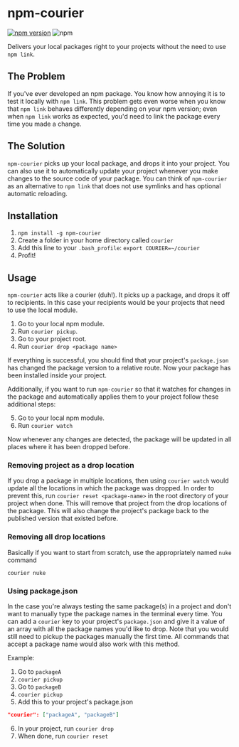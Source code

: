 # npm-courier

[![npm version](https://badge.fury.io/js/npm-courier.svg)](https://badge.fury.io/js/npm-courier) ![npm](https://img.shields.io/npm/dt/npm-courier.svg)

Delivers your local packages right to your projects without the need to use `npm link`.

## The Problem
If you've ever developed an npm package. You know how annoying it is to test it locally with `npm link`. This problem gets even worse when you know that `npm link` behaves differently depending on your npm version; even when `npm link` works as expected, you'd need to link the package every time you made a change.
## The Solution
`npm-courier` picks up your local package, and drops it into your project. You can also use it to automatically update your project whenever you make changes to the source code of your package. You can think of `npm-courier` as an alternative to `npm link` that does not use symlinks and has optional automatic reloading.

## Installation
1.  `npm install -g npm-courier`
2.  Create a folder in your home directory called `courier`
3.  Add this line to your `.bash_profile`: `export COURIER=~/courier`
4.  Profit!

## Usage

`npm-courier` acts like a courier (duh!). It picks up a package, and drops it off to recipients. In this case your recipients would be your projects that need to use the local module.
1. Go to your local npm module.
2. Run `courier pickup`.
3. Go to your project root.
4. Run `courier drop <package name>`

If everything is successful, you should find that your project's `package.json` has changed the package version to a relative route. Now your package has been installed inside your project.

Additionally, if you want to run `npm-courier` so that it watches for changes in the package and automatically applies them to your project follow these additional steps:

5. Go to your local npm module.
6. Run `courier watch`

Now whenever any changes are detected, the package will be updated in all places where it has been dropped before.

### Removing project as a drop location
If you drop a package in multiple locations, then using `courier watch` would update all the locations in which the package was dropped. In order to prevent this, run `courier reset <package-name>` in the root directory of your project when done. This will remove that project from the drop locations of the package. This will also change the project's package back to the published version that existed before.

### Removing all drop locations
Basically if you want to start from scratch, use the appropriately named `nuke` command
```
courier nuke
```
### Using package.json
In the case you're always testing the same package(s) in a project and don't want to manually type the package names in the terminal every time. You can add a `courier` key to your project's `package.json` and give it a value of an array with all the package names you'd like to drop. Note that you would still need to pickup the packages manually the first time. All commands that accept a package name would also work with this method.

Example:
1. Go to `packageA`
2. `courier pickup`
3. Go to `packageB`
4. `courier pickup`
5. Add this to your project's package.json
```json
"courier": ["packageA", "packageB"]
```
6. In your project, run `courier drop`
7. When done, run `courier reset`
